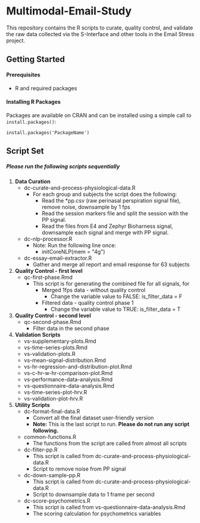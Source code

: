 # Multimodal-Email-Study
This repository contains the R scripts to curate, quality control, and validate the raw data collected
via the S-Interface and other tools in the Email Stress project.


## Getting Started

#### Prerequisites
- R and required packages

#### Installing R Packages
Packages are available on CRAN and can be installed using a simple call to `install.packages()`:

    install.packages('PackageName')

	
## Script Set
##### Please run the following scripts sequentially
1. **Data Curation**
	- dc-curate-and-process-physiological-data.R
		- For each group and subjects the script does the following:
			- Read the *pp.csv (raw perinasal perspiration signal file), remove noise, downsample by 1 fps
			- Read the session markers file and split the session with the PP signal.
			- Read the files from E4 and Zephyr Bioharness signal, downsample each signal and merge with PP signal.
	- dc-nlp-processor.R
		- Note: Run the following line once:
			- initCoreNLP(mem = "4g")
	- dc-essay-email-extractor.R
		- Gather and merge all report and email response for 63 subjects
2. **Quality Control - first level**
	- qc-first-phase.Rmd
		- This script is for generating the combined file for all signals, for
			- Merged 1fps data - without quality control
				- Change the variable value to FALSE: is\_filter\_data = F
			- Filtered data - quality control phase 1
				- Change the variable value to TRUE: is\_filter\_data = T
3. **Quality Control - second level**
	- qc-second-phase.Rmd
		- Filter data in the second phase
4. **Validation Scripts**
	- vs-supplementary-plots.Rmd
	- vs-time-series-plots.Rmd
	- vs-validation-plots.R
	- vs-mean-signal-distribution.Rmd
	- vs-hr-regression-and-distribution-plot.Rmd
	- vs-c-hr-w-hr-comparison-plot.Rmd
	- vs-performance-data-analysis.Rmd
	- vs-questionnaire-data-analysis.Rmd
	- vs-time-series-plot-hrv.R
	- vs-validation-plot-hrv.R
5. **Utility Scripts**
	- dc-format-final-data.R
		- Convert all the final dataset user-friendly version
		- **Note:** This is the last script to run. **Please do not run any script following.**
	- common-functions.R
		- The functions from the script are called from almost all scripts
	- dc-filter-pp.R
		- This script is called from dc-curate-and-process-physiological-data.R
	    - Script to remove noise from PP signal
	- dc-down-sample-pp.R
		- This script is called from dc-curate-and-process-physiological-data.R
	    - Script to downsample data to 1 frame per second
	- dc-score-psychometrics.R
		- This script is called from vs-questionnaire-data-analysis.Rmd
	    - The scoring calculation for psychometrics variables
